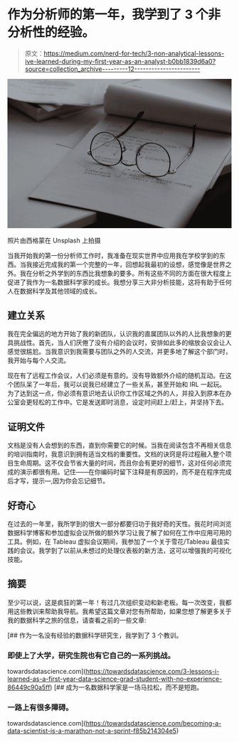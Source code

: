 # 作为分析师的第一年，我学到了 3 个非分析性的经验。

> 原文：<https://medium.com/nerd-for-tech/3-non-analytical-lessons-ive-learned-during-my-first-year-as-an-analyst-b0bb1839d6a0?source=collection_archive---------12----------------------->

![](img/b5c791bb6a182b8f8b59fddd509fa516.png)

照片由西格蒙在 Unsplash 上拍摄

当我开始我的第一份分析师工作时，我准备在现实世界中应用我在学校学到的东西。当我接近完成我的第一个完整的一年，回想起我最初的设想，感觉像是世界之外。我在分析之外学到的东西比我想象的要多。所有这些不同的方面在很大程度上促进了我作为一名数据科学家的成长。我想分享三大非分析技能，这将有助于任何人在数据科学及其他领域的成长。

## 建立关系

我在完全偏远的地方开始了我的新团队，认识我的直属团队以外的人比我想象的更具挑战性。首先，当人们厌倦了没有介绍的会议时，安排如此多的缩放会议会让人感觉很尴尬。当我意识到我需要与团队之外的人交流，并更多地了解这个部门时，我开始与每个人交流。

现在有了远程工作会议，人们必须是有意的。没有导致额外介绍的随机互动。在这个团队呆了一年后，我可以说我已经建立了一些关系，甚至开始和 IRL 一起玩。为了达到这一点，你必须有意识地去认识你工作区域之外的人，并投入到原本在办公室会更轻松的工作中。它是发送即时消息，设定时间赶上/赶上，并坚持下去。

## 证明文件

文档是没有人会想到的东西，直到你需要它的时候。当我在阅读包含不再相关信息的培训指南时，我意识到拥有适当文档的重要性。文档的诀窍是将过程融入整个项目生命周期。这不仅会节省大量的时间，而且你会有更好的细节，这对任何必须完成的演示都很有用。记住——在你编码时留下注释是有原因的，而不是在程序完成后才写，提示—,因为你会忘记细节。

## 好奇心

在过去的一年里，我所学到的很大一部分都要归功于我好奇的天性。我花时间浏览数据科学博客和参加虚拟会议所做的额外学习让我了解了如何在工作中应用可用的工具。例如，在 Tableau 虚拟会议期间，我参加了一个关于雪花/Tableau 最佳实践的会议。我学到了以前从未想过的处理仪表板的新方法，这可以增强我的可视化技能。

## 摘要

至少可以说，这是疯狂的第一年！有过几次组织变动和新老板。每一次改变，我都用这些教训来帮助我导航。我希望这篇文章对您有所帮助，如果您想了解更多关于我的数据科学之旅的信息，请查看之前的一些文章:

[](https://towardsdatascience.com/3-lessons-i-learned-as-a-first-year-data-science-grad-student-with-no-experience-86449c90a5ff) [## 作为一名没有经验的数据科学研究生，我学到了 3 个教训。

### 即使上了大学，研究生院也有它自己的一系列挑战。

towardsdatascience.com](https://towardsdatascience.com/3-lessons-i-learned-as-a-first-year-data-science-grad-student-with-no-experience-86449c90a5ff) [](https://towardsdatascience.com/becoming-a-data-scientist-is-a-marathon-not-a-sprint-f85b214304e5) [## 成为一名数据科学家是一场马拉松，而不是短跑。

### 一路上有很多障碍。

towardsdatascience.com](https://towardsdatascience.com/becoming-a-data-scientist-is-a-marathon-not-a-sprint-f85b214304e5)